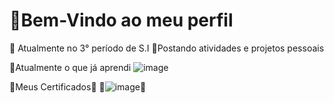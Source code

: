<h1>🍜Bem-Vindo ao meu perfil</h1>

📘 Atualmente no 3° período de S.I
📌Postando atividades e projetos pessoais

🌸Atualmente o que já aprendi 
![image](https://github.com/user-attachments/assets/4695e0a8-cec8-4cf3-8059-b46a0bdee467)

🏮Meus Certificados🏮
🏮![image](https://github.com/user-attachments/assets/9a172f31-7d29-4fb7-8dd3-e4bf654eb012)🏮

